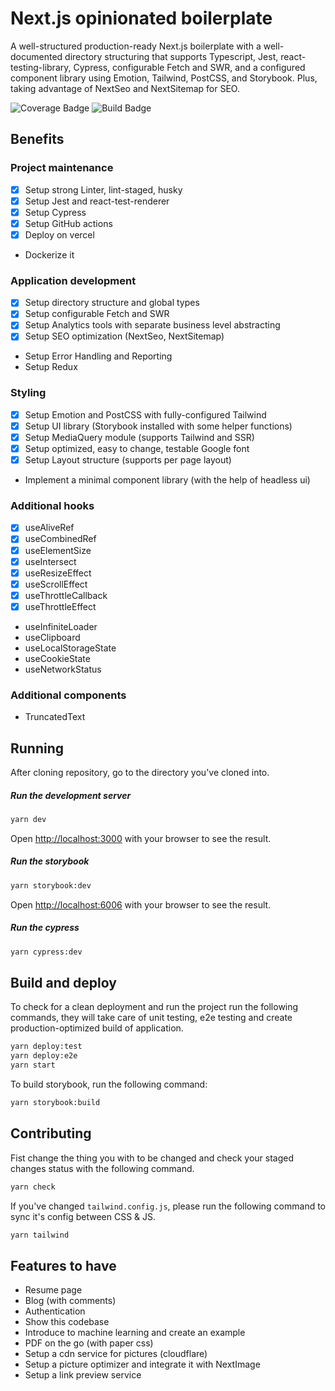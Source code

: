 # Next.js opinionated boilerplate

A well-structured production-ready Next.js boilerplate with a well-documented directory structuring that supports Typescript, Jest, react-testing-library, Cypress, configurable Fetch and SWR, and a configured component library using Emotion, Tailwind, PostCSS, and Storybook. Plus, taking advantage of NextSeo and NextSitemap for SEO. 

![Coverage Badge](https://img.shields.io/endpoint?url=https://gist.githubusercontent.com/movahedan/49ff7044879e43a1daf430086b622c53/raw/next-boilerplate__heads_main.json)
![Build Badge](https://img.shields.io/endpoint?url=https://gist.githubusercontent.com/movahedan/49ff7044879e43a1daf430086b622c53/raw/next-boilerplate__build_badge.json)

## Benefits

### Project maintenance
- [x] Setup strong Linter, lint-staged, husky
- [x] Setup Jest and react-test-renderer
- [x] Setup Cypress
- [x] Setup GitHub actions
- [x] Deploy on vercel
- Dockerize it
### Application development
- [x] Setup directory structure and global types
- [x] Setup configurable Fetch and SWR
- [x] Setup Analytics tools with separate business level abstracting
- [x] Setup SEO optimization (NextSeo, NextSitemap)
-	Setup Error Handling and Reporting
- Setup Redux
### Styling
- [x] Setup Emotion and PostCSS with fully-configured Tailwind
- [x] Setup UI library (Storybook installed with some helper functions)
-	[x] Setup MediaQuery module (supports Tailwind and SSR)
- [x] Setup optimized, easy to change, testable Google font
- [x] Setup Layout structure (supports per page layout)
-	Implement a minimal component library (with the help of headless ui)
### Additional hooks
  - [x] useAliveRef
  - [x] useCombinedRef
  - [x] useElementSize
  - [x] useIntersect
  - [x] useResizeEffect
  - [x] useScrollEffect
  - [x] useThrottleCallback
  - [x] useThrottleEffect
  - useInfiniteLoader
  - useClipboard
  - useLocalStorageState
  - useCookieState
  - useNetworkStatus
### Additional components
  - TruncatedText

## Running

After cloning repository, go to the directory you've cloned into.

##### Run the development server
```bash
yarn dev
```
Open [http://localhost:3000](http://localhost:3000) with your browser to see the result.

##### Run the storybook
```bash
yarn storybook:dev
```
Open [http://localhost:6006](http://localhost:6006) with your browser to see the result.

##### Run the cypress
```bash
yarn cypress:dev
```

## Build and deploy

To check for a clean deployment and run the project run the following commands, they will take care of unit testing, e2e testing and create production-optimized build of application.

```bash
yarn deploy:test
yarn deploy:e2e
yarn start
```

To build storybook, run the following command:
```bash
yarn storybook:build
```

## Contributing

Fist change the thing you with to be changed and check your staged changes status with the following command.
```bash
yarn check
```

If you've changed `tailwind.config.js`, please run the following command to sync it's config between CSS & JS.
```bash
yarn tailwind
```

## Features to have

- Resume page
- Blog (with comments)
- Authentication
- Show this codebase
- Introduce to machine learning and create an example
- PDF on the go (with paper css)
- Setup a cdn service for pictures (cloudflare)
- Setup a picture optimizer and integrate it with NextImage
- Setup a link preview service
